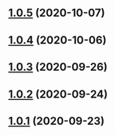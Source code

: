 ## [1.0.5](https://github.com/3reenshop/3reenshop-client/compare/v1.0.4...v1.0.5) (2020-10-07)



## [1.0.4](https://github.com/3reenshop/3reenshop-client/compare/v1.0.3...v1.0.4) (2020-10-06)

## [1.0.3](https://github.com/3reenshop/3reenshop-client/compare/v1.0.2...v1.0.3) (2020-09-26)

## [1.0.2](https://github.com/3reenshop/3reenshop-client/compare/v1.0.1...v1.0.2) (2020-09-24)

## [1.0.1](https://github.com/3reenshop/3reenshop-client/releases/tag/v1.0.1) (2020-09-23)
